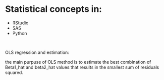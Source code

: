# Statistical concepts in: 

- RStudio
- SAS
- Python
<br>

OLS regression and estimation:

the main purpuse of OLS method is to estimate the best combination of Beta1_hat and beta2_hat values that results in the smallest sum of residuals squared.


